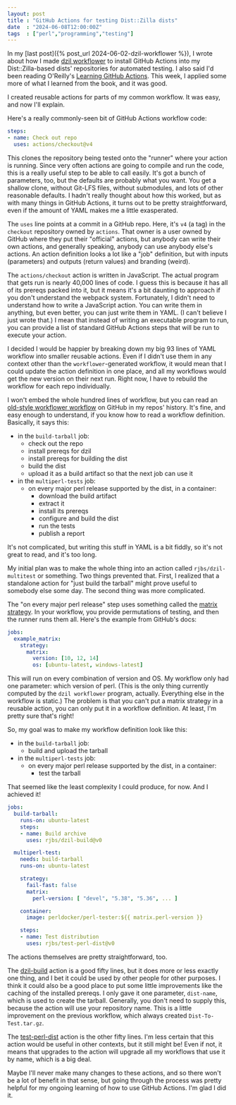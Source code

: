 ```yaml
---
layout: post
title : "GitHub Actions for testing Dist::Zilla dists"
date  : "2024-06-08T12:00:00Z"
tags  : ["perl","programming","testing"]
---
```


In my [last post]({% post_url 2024-06-02-dzil-workflower %}), I wrote about how
I made [dzil
workflower](https://metacpan.org/pod/Dist::Zilla::App::Command::workflower) to
install GitHub Actions into my Dist::Zilla-based dists' repositories for
automated testing.  I also said I'd been reading O'Reilly's [Learning GitHub
Actions](https://learning.oreilly.com/library/view/learning-github-actions/9781098131067/).
This week, I applied some more of what I learned from the book, and it was
good.

I created reusable actions for parts of my common workflow.  It was easy, and
now I'll explain.

Here's a really commonly-seen bit of GitHub Actions workflow code:

```yaml
steps:
- name: Check out repo
  uses: actions/checkout@v4
```

This clones the repository being tested onto the "runner" where your action is
running.  Since very often actions are going to compile and run the code, this
is a really useful step to be able to call easily.  It's got a bunch of
parameters, too, but the defaults are probably what you want.  You get a
shallow clone, without Git-LFS files, without submodules, and lots of other
reasonable defaults.  I hadn't really thought about how this worked, but as
with many things in GitHub Actions, it turns out to be pretty straightforward,
even if the amount of YAML makes me a little exasperated.

The `uses` line points at a commit in a GitHub repo.  Here, it's `v4` (a tag)
in the `checkout` repository owned by `actions`.  That owner is a user owned by
GitHub where they put their "official" actions, but anybody can write their own
actions, and generally speaking, anybody can use anybody else's actions.  An
action definition looks a lot like a "job" definition, but with inputs
(parameters) and outputs (return values) and branding (weird).

The `actions/checkout` action is written in JavaScript.  The actual program
that gets run is nearly 40,000 lines of code.  I guess this is because it has
all of its prereqs packed into it, but it means it's a bit daunting to approach
if you don't understand the webpack system.  Fortunately, I didn't need to
understand how to write a JavaScript action.  You can write them in anything,
but even better, you can just write them in YAML.  (I can't believe I just
wrote that.)  I mean that instead of writing an executable program to run, you
can provide a list of standard GitHub Actions steps that will be run to execute
your action.

I decided I would be happier by breaking down my big 93 lines of YAML workflow
into smaller reusable actions.  Even if I didn't use them in any context other
than the `workflower`-generated workflow, it would mean that I could update the
action definition in one place, and all my workflows would get the new version
on their next run.  Right now, I have to rebuild the workflow for each repo
individually.

I won't embed the whole hundred lines of workflow, but you can read an
[old-style workflower
workflow](https://github.com/rjbs/Email-MIME/blob/f8d4fb1f8df1b7fcad8af3d6ff47d7747358ffcb/.github/workflows/multiperl-test.yml)
on GitHub in my repos' history.  It's fine, and easy enough to understand, if
you know how to read a workflow definition.  Basically, it says this:

* in the `build-tarball` job:
    * check out the repo
    * install prereqs for dzil
    * install prereqs for building the dist
    * build the dist
    * upload it as a build artifact so that the next job can use it
* in the `multiperl-tests` job:
    * on every major perl release supported by the dist, in a container:
        * download the build artifact
        * extract it
        * install its prereqs
        * configure and build the dist
        * run the tests
        * publish a report

It's not complicated, but writing this stuff in YAML is a bit fiddly, so it's
not great to read, and it's too long.

My initial plan was to make the whole thing into an action called
`rjbs/dzil-multitest` or something.  Two things prevented that.  First, I
realized that a standalone action for "just build the tarball" might prove
useful to somebody else some day.  The second thing was more complicated.

The "on every major perl release" step uses something called the [matrix
strategy](https://docs.github.com/en/actions/using-jobs/using-a-matrix-for-your-jobs).
In your workflow, you provide permutations of testing, and then the runner runs
them all.  Here's the example from GitHub's docs:

```yaml
jobs:
  example_matrix:
    strategy:
      matrix:
        version: [10, 12, 14]
        os: [ubuntu-latest, windows-latest]
```

This will run on every combination of version and OS.  My workflow only had one
parameter: which version of perl.  (This is the only thing currently computed
by the `dzil workflower` program, actually.  Everything else in the workflow is
static.)  The problem is that you can't put a matrix strategy in a reusable
action, you can only put it in a workflow definition.  At least, I'm pretty
sure that's right!

So, my goal was to make my workflow definition look like this:

* in the `build-tarball` job:
    * build and upload the tarball
* in the `multiperl-tests` job:
    * on every major perl release supported by the dist, in a container:
        * test the tarball

That seemed like the least complexity I could produce, for now.  And I achieved
it!

```yaml
jobs:
  build-tarball:
    runs-on: ubuntu-latest
    steps:
    - name: Build archive
      uses: rjbs/dzil-build@v0

  multiperl-test:
    needs: build-tarball
    runs-on: ubuntu-latest

    strategy:
      fail-fast: false
      matrix:
        perl-version: [ "devel", "5.38", "5.36", ... ]

    container:
      image: perldocker/perl-tester:${{ matrix.perl-version }}

    steps:
    - name: Test distribution
      uses: rjbs/test-perl-dist@v0
```

The actions themselves are pretty straightforward, too.

The [dzil-build](https://github.com/rjbs/dzil-build) action is a good fifty
lines, but it does more or less exactly one thing, and I bet it could be used
by other people for other purposes.  I think it could also be a good place to
put some little improvements like the caching of the installed prereqs.  I only
gave it one parameter, `dist-name`, which is used to create the tarball.
Generally, you don't need to supply this, because the action will use your
repository name.  This is a little improvement on the previous workflow, which
always created `Dist-To-Test.tar.gz`.

The [test-perl-dist](https://github.com/rjbs/test-perl-dist/) action is the
other fifty lines.  I'm less certain that this action would be useful in other
contexts, but it still might be!  Even if not, it means that upgrades to the
action will upgrade all my workflows that use it by name, which is a big deal.

Maybe I'll never make many changes to these actions, and so there won't be a
lot of benefit in that sense, but going through the process was pretty helpful
for my ongoing learning of how to use GitHub Actions.  I'm glad I did it.
